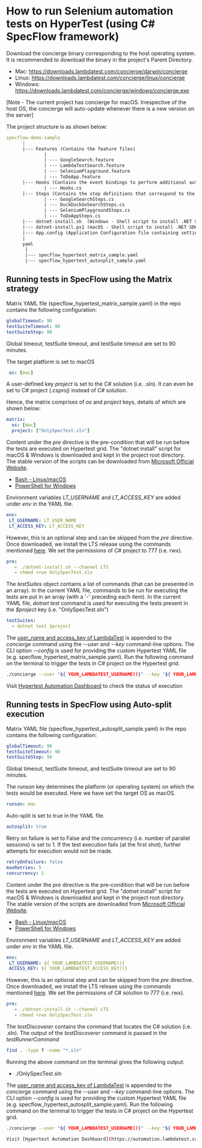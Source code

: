 # How to run Selenium automation tests on HyperTest (using C# SpecFlow framework)

Download the concierge binary corresponding to the host operating system. It is recommended to download the binary in the project's Parent Directory.

* Mac: https://downloads.lambdatest.com/concierge/darwin/concierge
* Linux: https://downloads.lambdatest.com/concierge/linux/concierge
* Windows: https://downloads.lambdatest.com/concierge/windows/concierge.exe

[Note - The current project has concierge for macOS. Irrespective of the host OS, the concierge will auto-update whenever there is a new version on the server]

The project structure is as shown below:

```yaml
specflow-demo-sample
      |
      |--- Features (Contains the feature files)
              |
              | --- GoogleSearch.feature
              | --- LambdaTestSearch.feature
              | --- SeleniumPlayground.feature
              | --- ToDoApp.feature
      |--- Hooks (Contains the event bindings to perform additional automation logic)
              | --- Hooks.cs
      |--- Steps (Contains the step definitions that correspond to the feature files)
              | --- GoogleSearchSteps.cs
              | --- DuckDuckGoSearchSteps.cs
              | --- SeleniumPlaygroundSteps.cs
              | --- ToDoAppSteps.cs
      |--- dotnet-install.sh  (Windows - Shell script to install .NET SDK, including .NET CLI & shared runtime)
      |--- dotnet-install.ps1 (macOS - Shell script to install .NET SDK, including .NET CLI & shared runtime)
      |--- App.config (Application Configuration file containing settings specific to the app)
      |
      yaml
       |
       |--- specflow_hypertest_matrix_sample.yaml
       |--- specflow_hypertest_autosplit_sample.yaml
```

## Running tests in SpecFlow using the Matrix strategy

Matrix YAML file (specflow_hypertest_matrix_sample.yaml) in the repo contains the following configuration:

```yaml
globalTimeout: 90
testSuiteTimeout: 90
testSuiteStep: 90
```

Global timeout, testSuite timeout, and testSuite timeout are set to 90 minutes.

The target platform is set to macOS

```yaml
 os: [mac]
```

A user-defined key *project* is set to the C#
 solution  (i.e. .sln). It can even be set to C# project (.csproj) instead of C# solution.

Hence, the matrix comprises of *os* and *project* keys, details of which are shown below:

```yaml
matrix:
  os: [mac]
  project: ["OnlySpecTest.sln"]
```

Content under the *pre* directive is the pre-condition that will be run before the tests are executed on Hypertest grid. The "dotnet install" script for macOS & Windows is downloaded and kept in the project root directory. The stable version of the scripts can be downloaded from [Microsoft Official Website](https://docs.microsoft.com/en-us/dotnet/core/tools/dotnet-install-script).

* [Bash - Linux/macOS](https://dot.net/v1/dotnet-install.sh)
* [PowerShell for Windows](https://dot.net/v1/dotnet-install.ps1)

Environment variables *LT_USERNAME* and *LT_ACCESS_KEY* are added under *env* in the YAML file.

```yaml
env:
 LT_USERNAME: LT_USER_NAME
 LT_ACCESS_KEY: LT_ACCESS_KEY
```

However, this is an optional step and can be skipped from the *pre* directive. Once downloaded, we install the LTS release using the commands mentioned [here](https://docs.microsoft.com/en-us/dotnet/core/tools/dotnet-install-script#examples). We set the permissions of C# project to 777 (i.e. rwx).

```yaml
pre:
   - ./dotnet-install.sh --channel LTS
   - chmod +rwx OnlySpecTest.sln
```

The *testSuites* object contains a list of commands (that can be presented in an array). In the current YAML file, commands to be run for executing the tests are put in an array (with a '-' preceding each item). In the current YAML file, *dotnet test* command is used for executing the tests present in the *$project* key (i.e. "OnlySpecTest.sln")

```yaml
testSuites:
  - dotnet test $project
```

The [user_name and access_key of LambdaTest](https://accounts.lambdatest.com/detail/profile) is appended to the *concierge* command using the *--user* and *--key* command-line options. The CLI option *--config* is used for providing the custom Hypertest YAML file (e.g. specflow_hypertest_matrix_sample.yaml). Run the following command on the terminal to trigger the tests in C# project on the Hypertest grid.

```bash
./concierge --user "${ YOUR_LAMBDATEST_USERNAME()}" --key "${ YOUR_LAMBDATEST_ACCESS_KEY()}" --config specflow_hypertest_matrix_sample.yaml --verbose
```

Visit [Hypertest Automation Dashboard](https://automation.lambdatest.com/hypertest) to check the status of execution

## Running tests in SpecFlow using Auto-split execution

Matrix YAML file (specflow_hypertest_autosplit_sample.yaml) in the repo contains the following configuration:

```yaml
globalTimeout: 90
testSuiteTimeout: 90
testSuiteStep: 90
```

Global timeout, testSuite timeout, and testSuite timeout are set to 90 minutes.

The *runson* key determines the platform (or operating system) on which the tests would be executed. Here we have set the target OS as macOS.

```yaml
runson: mac
```

Auto-split is set to true in the YAML file.

```yaml
autosplit: true
```

Retry on failure is set to False and the concurrency (i.e. number of parallel sessions) is set to 1. If the test execution fails (at the first shot), further attempts for execution would not be made.

```yaml
retryOnFailure: false
maxRetries: 5
concurrency: 1
```

Content under the *pre* directive is the pre-condition that will be run before the tests are executed on Hypertest grid.
The "dotnet install" script for macOS & Windows is downloaded and kept in the project root directory. The stable version of the scripts are downloaded from [Microsoft Official Website](https://docs.microsoft.com/en-us/dotnet/core/tools/dotnet-install-script).

* [Bash - Linux/macOS](https://dot.net/v1/dotnet-install.sh)
* [PowerShell for Windows](https://dot.net/v1/dotnet-install.ps1)

Environment variables *LT_USERNAME* and *LT_ACCESS_KEY* are added under *env* in the YAML file.

```yaml
env:
 LT_USERNAME: ${ YOUR_LAMBDATEST_USERNAME()}
 ACCESS_KEY: ${ YOUR_LAMBDATEST_ACCESS_KEY()}
```

However, this is an optional step and can be skipped from the *pre* directive. Once downloaded, we install the LTS release using the commands mentioned [here](https://docs.microsoft.com/en-us/dotnet/core/tools/dotnet-install-script#examples). We set the permissions of C# solution to 777 (i.e. rwx).

```yaml
pre:
   - ./dotnet-install.sh --channel LTS
   - chmod +rwx OnlySpecTest.sln
```

The *testDiscoverer* contains the command that locates the C# solution (i.e. .sln). The output of the *testDiscoverer* command is passed in the *testRunnerCommand*

```bash
find . -type f -name "*.sln"
```

Running the above command on the terminal gives the following output:

* ./OnlySpecTest.sln

The [user_name and access_key of LambdaTest](https://accounts.lambdatest.com/detail/profile) is appended to the *concierge* command using the *--user* and *--key* command-line options. The CLI option *--config* is used for providing the custom Hypertest YAML file (e.g. specflow_hypertest_autosplit_sample.yaml). Run the following command on the terminal to trigger the tests in C# project on the Hypertest grid.

```bash
./concierge --user "${ YOUR_LAMBDATEST_USERNAME()}" --key "${ YOUR_LAMBDATEST_ACCESS_KEY()}" --config specflow_hypertest_autosplit_sample.yaml --verbose

Visit [Hypertest Automation Dashboard](https://automation.lambdatest.com/hypertest) to check the status of execution
